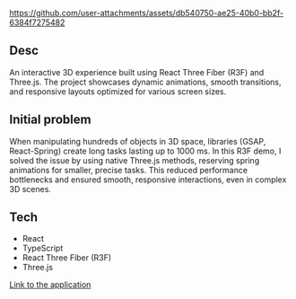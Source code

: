 https://github.com/user-attachments/assets/db540750-ae25-40b0-bb2f-6384f7275482


## Desc

An interactive 3D experience built using React Three Fiber (R3F) and Three.js. The project showcases dynamic animations, smooth transitions, and responsive layouts optimized for various screen sizes. 

## Initial problem 

When manipulating hundreds of objects in 3D space, libraries (GSAP, React-Spring) create long tasks lasting up to 1000 ms. In this R3F demo, I solved the issue by using native Three.js methods, reserving spring animations for smaller, precise tasks. This reduced performance bottlenecks and ensured smooth, responsive interactions, even in complex 3D scenes.

## Tech

- React
- TypeScript
- React Three Fiber (R3F)
- Three.js

[Link to the application](https://testing-stage-domain.tech/)


